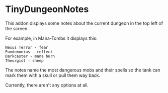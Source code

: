 # TinyDungeonNotes

This addon displays some notes about the current dungeon in the top left
of the screen.

For example, in Mana-Tombs it displays this:
```
Nexus Terror - fear
Pandemonius - reflect
Darkcaster - mana burn
Theurgist - sheep
```
The notes name the most dangerous mobs and their spells so the tank can mark them
with a skull or pull them way back.

Currently, there aren't any options at all.
